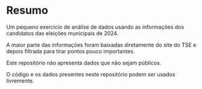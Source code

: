 # Resumo
Um pequeno exercício de análise de dados usando as informações dos candidatos das eleições municipais de 2024.

A maior parte das informações foram baixadas diretamente do site do TSE e depois filtrada para tirar pontos pouco importantes.

Este repositório não apresenta dados que não sejam públicos. 

O código e os dados presentes neste repositório podem ser usados livremente. 
